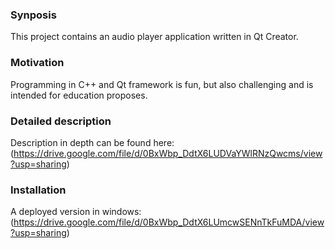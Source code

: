 ### Synposis
This project contains an audio player application written in Qt Creator.


### Motivation
Programming in C++ and Qt framework is fun, but also challenging and is intended for education proposes.


### Detailed description
Description in depth can be found here:
(https://drive.google.com/file/d/0BxWbp_DdtX6LUDVaYWlRNzQwcms/view?usp=sharing)


### Installation 
A deployed version in windows:
(https://drive.google.com/file/d/0BxWbp_DdtX6LUmcwSENnTkFuMDA/view?usp=sharing)


